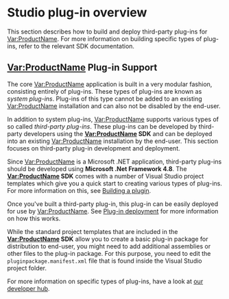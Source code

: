 Studio plug-in overview
====
This section describes how to build and deploy third-party plug-ins for <Var:ProductName>. For more information on building specific types of plug-ins, refer to the relevant SDK documentation.

<Var:ProductName> Plug-in Support
----
The core <Var:ProductName> application is built in a very modular fashion, consisting entirely of plug-ins. These types of plug-ins are known as *system plug-ins*. Plug-ins of this type cannot be added to an existing <Var:ProductName> installation and can also not be disabled by the end-user.

In addition to system plug-ins, <Var:ProductName> supports various types of so called *third-party plug-ins*. These plug-ins can be developed by third-party developers using the **<Var:ProductName> SDK** and can be deployed into an existing <Var:ProductName> installation by the end-user. This section focuses on third-party plug-in development and deployment.

Since <Var:ProductName> is a Microsoft .NET application, third-party plug-ins should be developed using **Microsoft .Net Framework 4.8**. The **<Var:ProductName> SDK** comes with a number of Visual Studio project templates which give you a quick start to creating various types of plug-ins. For more information on this, see [Building a plugin](building_a_plugin.md).

Once you've built a third-party plug-in, this plug-in can be easily deployed for use by <Var:ProductName>. See [Plug-in deployment](plugin_deployment.md) for more information on how this works.

While the standard project templates that are included in the **<Var:ProductName> SDK** allow you to create a basic plug-in package for distribution to end-user, you might need to add additional assemblies or other files to the plug-in package. For this purpose, you need to edit the `pluginpackage.manifest.xml` file that is found inside the Visual Studio project folder.

For more information on specific types of plug-ins, have a look at [our developer hub](https://appstore.sdl.com/language/developers/sdk.html).
